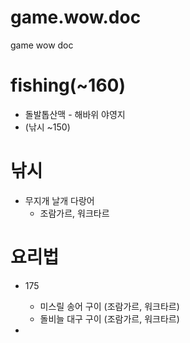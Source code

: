 # game.wow.doc
game wow doc

# fishing(~160)
+ 돌발톱산맥 - 해바위 야영지
+ (낚시 ~150)

# 낚시
+ 무지개 날개 다랑어
  + 조람가르, 워크타르



# 요리법
+ 175
  + 미스릴 송어 구이 (조람가르, 워크타르)
  + 돌비늘 대구 구이 (조람가르, 워크타르)
  
+ 
